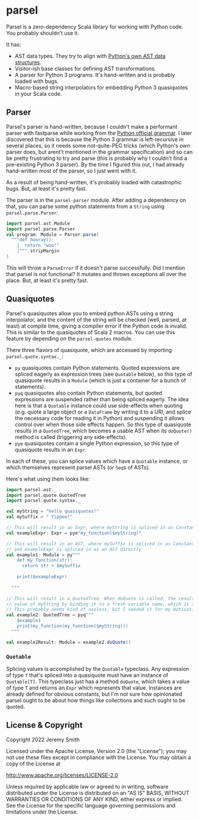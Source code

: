 # parsel

Parsel is a zero-dependency Scala library for working with Python code. You probably shouldn't use it.

It has:
* AST data types. They try to align with [Python's own AST data structures](https://docs.python.org/3/library/ast.html).
* Visitor-ish base classes for defining AST transformations.
* A parser for Python 3 programs. It's hand-written and is probably loaded with bugs.
* Macro-based string interpolators for embedding Python 3 quasiquotes in your Scala code.

## Parser

Parsel's parser is hand-written, because I couldn't make a performant parser with fastparse while working from
the [Python official grammar](https://docs.python.org/3/reference/grammar.html). I later discovered that this is because
the Python 3 grammar is left-recursive in several places, so it needs some not-quite-PEG tricks (which Python's own
parser does, but arent't mentioned in the grammar specification) and so can be pretty frustrating to try and parse (this
is probably why I couldn't find a pre-existing Python 3 parser). By the time I figured this out, I had already
hand-written most of the parser, so I just went with it.

As a result of being hand-written, it's probably loaded with catastrophic bugs. But, at least it's pretty fast.

The parser is in the `parsel-parser` module. After adding a dependency on that, you can parse some python statements
from a `String` using `parsel.parse.Parser`:

```scala
import parsel.ast.Module
import parsel.parse.Parser
val program: Module = Parser.parse(
  """def hooray():
    |  return "woo!"
    |""".stripMargin
)
```

This will throw a `ParseError` if it doesn't parse successfully. Did I mention that parsel is not functional? It
mutates and throws exceptions all over the place. But, at least it's pretty fast.


## Quasiquotes

Parsel's quasiquotes allow you to embed python ASTs using a string interpolator, and the content of the string will be
checked (well, parsed, at least) at compile time, giving a compiler error if the Python code is invalid. This is similar
to the quasiquotes of Scala 2 macros. You can use this feature by depending on the `parsel-quotes` module.

There three flavors of quasiquote, which are accessed by importing `parsel.quote.syntax._`:

* `py` quasiquotes contain Python statements. Quoted expressions are spliced eagerly as expression trees (see `Quotable`
  below), so this type of quasiquote results in a `Module` (which is just a container for a bunch of statements).
* `pyq` quasiquotes also contain Python statements, but quoted expressions are suspended rather than being spliced
  eagerly. The idea here is that a `Quotable` instance could use side-effects when quoting (e.g. quote a large object
  or a `DataFrame` by writing it to a URI, and splice the necessary code for reading it in Python) and suspending it
  allows control over when those side effects happen. So this type of quasiquote results in a `QuotedTree`, which
  becomes a usable AST when its `doQuote()` method is called (triggering any side-effects).
* `pye` quasiquotes contain a single Python expression, so this type of quasiquote results in an `Expr`.

In each of these, you can splice values which have a `Quotable` instance, or which themselves represent parsel ASTs (or
`Seq`s of ASTs).

Here's what using them looks like:

```scala
import parsel.ast._
import parsel.quote.QuotedTree
import parsel.quote.syntax._

val myString = "hello quasiquotes!"
val mySuffix = " Yippee!"

// This will result in an Expr, where myString is spliced in as Constant(StringLiteral("hello quasiquotes!"))
val exampleExpr: Expr = pye"my_function($myString)"

// This will result in an AST, where mySuffix is spliced in as Constant(StringLiteral(" Yippee!")) in the same fashion,
// and exampleExpr is spliced in as an AST directly
val example1: Module = py"""
    def my_function(str):
      return str + $mySuffix
    
    print($exampleExpr)
    
  """

// This will result in a QuotedTree. When doQuote is called, the resulting AST will contain code to memoize the spliced
// value of myString by binding it to a fresh variable name, which is substituted in the quoted code.
// This probably seems kind of useless, but I needed it for my motivating use case.
val example2: QuotedTree = pyq"""
    $example1
    print(my_function(my_function($myString)))
  """

val example2Result: Module = example2.doQuote()
```

### `Quotable`

Splicing values is accomplished by the `Quotable` typeclass. Any expression of type `T` that's spliced into a
quasiquote must have an instance of `Quotable[T]`. This typeclass just has a method `doQuote`, which takes a value
of type `T` and returns an `Expr` which represents that value. Instances are already defined for obvious constants, but
I'm not sure how opinionated parsel ought to be about how things like collections and such ought to be quoted.

## License & Copyright
Copyright 2022 Jeremy Smith

Licensed under the Apache License, Version 2.0 (the "License");
you may not use these files except in compliance with the License.
You may obtain a copy of the License at

  http://www.apache.org/licenses/LICENSE-2.0

Unless required by applicable law or agreed to in writing, software
distributed under the License is distributed on an "AS IS" BASIS,
WITHOUT WARRANTIES OR CONDITIONS OF ANY KIND, either express or implied.
See the License for the specific language governing permissions and
limitations under the License. 
